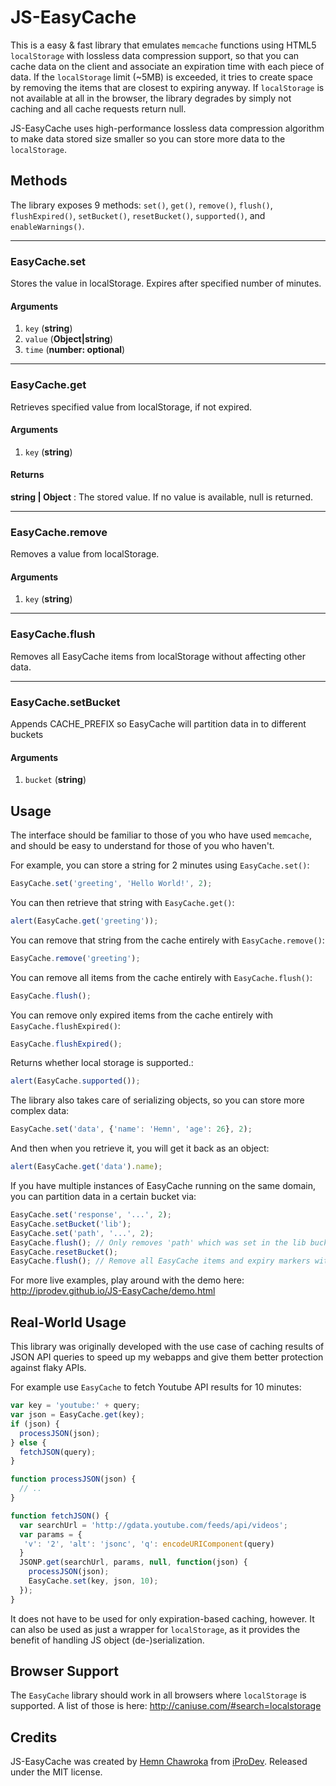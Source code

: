 JS-EasyCache
===============================
This is a easy & fast library that emulates `memcache` functions using HTML5 `localStorage` with lossless data compression support, so that you can cache data on the client
and associate an expiration time with each piece of data. If the `localStorage` limit (~5MB) is exceeded, it tries to create space by removing the items that are closest to expiring anyway. If `localStorage` is not available at all in the browser, the library degrades by simply not caching and all cache requests return null.

JS-EasyCache uses high-performance lossless data compression algorithm to make data stored size smaller so you can store more data to the `localStorage`.

Methods
-------

The library exposes 9 methods: `set()`, `get()`, `remove()`, `flush()`, `flushExpired()`, `setBucket()`, `resetBucket()`, `supported()`, and `enableWarnings()`.

* * *

### EasyCache.set
Stores the value in localStorage. Expires after specified number of minutes.
#### Arguments
1. `key` (**string**)
2. `value` (**Object|string**)
3. `time` (**number: optional**)

* * *

### EasyCache.get
Retrieves specified value from localStorage, if not expired.
#### Arguments
1. `key` (**string**)

#### Returns
**string | Object** : The stored value. If no value is available, null is returned.

* * *

### EasyCache.remove
Removes a value from localStorage.
#### Arguments
1. `key` (**string**)

* * *

### EasyCache.flush
Removes all EasyCache items from localStorage without affecting other data.

* * *

### EasyCache.setBucket
Appends CACHE_PREFIX so EasyCache will partition data in to different buckets
#### Arguments
1. `bucket` (**string**)

Usage
-------

The interface should be familiar to those of you who have used `memcache`, and should be easy to understand for those of you who haven't.

For example, you can store a string for 2 minutes using `EasyCache.set()`:

```js
EasyCache.set('greeting', 'Hello World!', 2);
```

You can then retrieve that string with `EasyCache.get()`:

```js
alert(EasyCache.get('greeting'));
```

You can remove that string from the cache entirely with `EasyCache.remove()`:

```js
EasyCache.remove('greeting');
```

You can remove all items from the cache entirely with `EasyCache.flush()`:

```js
EasyCache.flush();
```

You can remove only expired items from the cache entirely with `EasyCache.flushExpired()`:

```js
EasyCache.flushExpired();
```

Returns whether local storage is supported.:

```js
alert(EasyCache.supported());
```

The library also takes care of serializing objects, so you can store more complex data:

```js
EasyCache.set('data', {'name': 'Hemn', 'age': 26}, 2);
```

And then when you retrieve it, you will get it back as an object:

```js
alert(EasyCache.get('data').name);
```

If you have multiple instances of EasyCache running on the same domain, you can partition data in a certain bucket via:

```js
EasyCache.set('response', '...', 2);
EasyCache.setBucket('lib');
EasyCache.set('path', '...', 2);
EasyCache.flush(); // Only removes 'path' which was set in the lib bucket
EasyCache.resetBucket();
EasyCache.flush(); // Remove all EasyCache items and expiry markers without affecting rest of localStorage
```

For more live examples, play around with the demo here:
http://iprodev.github.io/JS-EasyCache/demo.html


Real-World Usage
----------
This library was originally developed with the use case of caching results of JSON API queries
to speed up my webapps and give them better protection against flaky APIs.

For example use `EasyCache` to fetch Youtube API results for 10 minutes:

```js
var key = 'youtube:' + query;
var json = EasyCache.get(key);
if (json) {
  processJSON(json);
} else {
  fetchJSON(query);
}

function processJSON(json) {
  // ..
}

function fetchJSON() {
  var searchUrl = 'http://gdata.youtube.com/feeds/api/videos';
  var params = {
   'v': '2', 'alt': 'jsonc', 'q': encodeURIComponent(query)
  }
  JSONP.get(searchUrl, params, null, function(json) {
    processJSON(json);
    EasyCache.set(key, json, 10);
  });
}
```

It does not have to be used for only expiration-based caching, however. It can also be used as just a wrapper for `localStorage`, as it provides the benefit of handling JS object (de-)serialization.

Browser Support
----------------

The `EasyCache` library should work in all browsers where `localStorage` is supported.
A list of those is here:
http://caniuse.com/#search=localstorage

## Credits

JS-EasyCache was created by [Hemn Chawroka](http://iprodev.com) from [iProDev](http://iprodev.com). Released under the MIT license.
